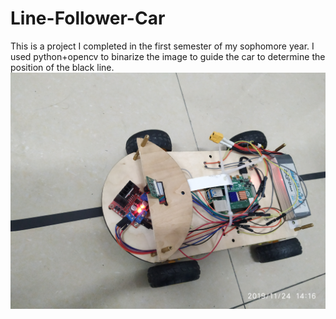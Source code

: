 # Line-Follower-Car
This is a project I completed in the first semester of my sophomore year. I used python+opencv to binarize the image to guide the car to determine the position of the black line.
![image](https://github.com/Digitalguy-Alan/Line-tracking-Car/blob/master/image/IMG_20191124_141609.jpg)
